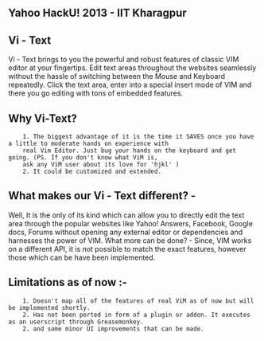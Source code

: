  Yahoo HackU! 2013 - IIT Kharagpur 
------------------------------------

Vi - Text
---------

 
Vi - Text brings to you the powerful and robust features of classic VIM editor at your fingertips. Edit text areas throughout the websites seamlessly without the hassle of switching between the Mouse and Keyboard repeatedly. 
Click the text area, enter into a special insert mode of VIM and there you go editing with tons of embedded features.

Why Vi-Text?
-------------
        1. The biggest advantage of it is the time it SAVES once you have a little to moderate hands on experience with
        real Vim Editor. Just bug your hands on the keyboard and get going. (PS. If you don't know what ViM is, 
        ask any ViM user about its love for 'hjkl' )
        2. It could be customized and extended. 
        
What makes our Vi - Text different? - 
--------------------------------------
Well, It is the only of its kind which can allow you to directly edit the text area through the popular websites like Yahoo! Answers, Facebook, Google docs, Forums without opening any external editor or dependencies and harnesses the power of VIM.
What more can be done? - Since, VIM works on a different API, it is not possible to match the exact features, however those which can be have been implemented.

Limitations as of now :- 
------------------------

        1. Doesn't map all of the features of real ViM as of now but will be implemented shortly.
        2. Has not been ported in form of a plugin or addon. It executes as an userscript through Greasemonkey.
        2. and some minor UI improvements that can be made.
